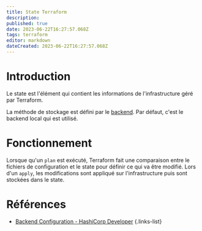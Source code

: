 ```yaml
---
title: State Terraform
description: 
published: true
date: 2023-06-22T16:27:57.068Z
tags: terraform
editor: markdown
dateCreated: 2023-06-22T16:27:57.068Z
---
```


# Introduction
Le state est l'élément qui contient les informations de l'infrastructure géré par Terraform. 

La méthode de stockage est défini par le [backend](/terraform/state/backend). Par défaut, c'est le backend local qui est utilisé. 

# Fonctionnement
Lorsque qu'un `plan` est exécuté, Terraform fait une comparaison entre le fichiers de configuration et le state pour définir ce qui va être modifié. Lors d'un `apply`, les modifications sont appliqué sur l'infrastructure puis sont stockées dans le state.

# Références
- [Backend Configuration - HashiCorp Developer](https://developer.hashicorp.com/terraform/language/settings/backends/configuration)
{.links-list}